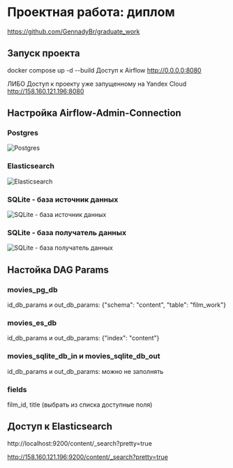 # Проектная работа: диплом
https://github.com/GennadyBr/graduate_work


## Запуск проекта
docker compose up -d --build
Доступ к Airflow
http://0.0.0.0:8080

ЛИБО
Доступ к проекту уже запущенному на Yandex Cloud
http://158.160.121.196:8080



## Настройка Airflow-Admin-Connection
### Postgres
![Postgres](images%2Fmovies_pg_db.png)

### Elasticsearch
![Elasticsearch](images%2Fmovies_es_db.png)

### SQLite - база источник данных
![SQLite - база источник данных](images%2Fmovies_sqlite_db_in.png)

### SQLite - база получатель данных
![SQLite - база получатель данных](images%2Fmovies_sqlite_db_out.png)


## Настойка DAG Params
### movies_pg_db
id_db_params и out_db_params: 	{"schema": "content", "table": "film_work"}

### movies_es_db
id_db_params и out_db_params: 	{"index": "content"}

### movies_sqlite_db_in и movies_sqlite_db_out
id_db_params и out_db_params: можно не заполнять

### fields
film_id, title (выбрать из списка доступные поля)


## Доступ к Elasticsearch
http://localhost:9200/content/_search?pretty=true

http://158.160.121.196:9200/content/_search?pretty=true
